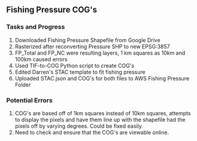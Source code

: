 ## Fishing Pressure COG's

### Tasks and Progress

1. Downloaded Fishing Pressure Shapefile from Google Drive
2. Rasterized after reconverting Pressure SHP to new EPSG:3857
3. FP_Total and FP_NC were resulting layers, 1 km squares as 10km and 100km caused errors
4. Used TIF-to-COG Python script to create COG's
5. Edited Darren's STAC template to fit fishing pressure
6. Uploaded STAC.json and COG's for both files to AWS Fishing Pressure Folder

### Potential Errors

1. COG's are based off of 1km squares instead of 10km squares, attempts to display the pixels and have them line up with the shapefile had the pixels off by varying degrees. Could be fixed easily.
2. Need to check and ensure that the COG's are viewable online.
